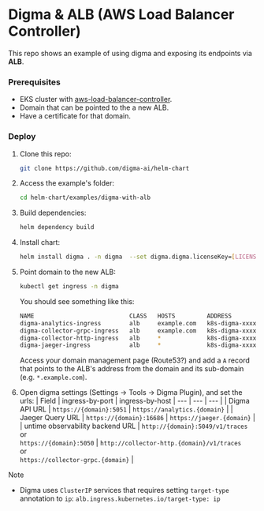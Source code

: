 # Digma & ALB (AWS Load Balancer Controller)
This repo shows an example of using digma and exposing its endpoints via **ALB**.

### Prerequisites 
- EKS cluster with [aws-load-balancer-controller](https://github.com/kubernetes-sigs/aws-load-balancer-controller).
- Domain that can be pointed to the a new ALB.
- Have a certificate for that domain.

### Deploy

1. Clone this repo:
    ``` bash
    git clone https://github.com/digma-ai/helm-chart
    ```

2. Access the example's folder:
    ``` bash
    cd helm-chart/examples/digma-with-alb
    ```

3. Build dependencies:<br/>
    ``` bash
    helm dependency build
    ```

4. Install chart: <br/>
    ``` bash
    helm install digma . -n digma  --set digma.digma.licenseKey=[LICENSE] --set domain=[DOMAIN]
    ```

5. Point domain to the new ALB:
    ``` bash
    kubectl get ingress -n digma    
    ```
    You should see something like this:
    ``` bash
    NAME                           CLASS   HOSTS         ADDRESS                                           PORTS   AGE
    digma-analytics-ingress        alb     example.com   k8s-digma-xxxxxxxxx.eu-west-1.elb.amazonaws.com   80      16h
    digma-collector-grpc-ingress   alb     example.com   k8s-digma-xxxxxxxxx.eu-west-1.elb.amazonaws.com   80      46m
    digma-collector-http-ingress   alb     *             k8s-digma-xxxxxxxxx.eu-west-1.elb.amazonaws.com   80      16h
    digma-jaeger-ingress           alb     *             k8s-digma-xxxxxxxxx.eu-west-1.elb.amazonaws.com   80      16h
    ```
    Access your domain management page (Route53?) and add a `A` record that points to the ALB's address from the domain and its sub-domain (e.g. `*.example.com`).
3. Open digma settings (Settings -> Tools -> Digma Plugin), and set the urls:
    | Field | ingress-by-port | ingress-by-host
    | --- | --- | --- |
    | Digma API URL | `https://{domain}:5051` | `https://analytics.{domain}` |
    | Jaeger Query URL | `https://{domain}:16686` | `https://jaeger.{domain}` |
    | untime observability backend URL | `http://{domain}:5049/v1/traces`<br/> or</br> `https://{domain}:5050` | `http://collector-http.{domain}/v1/traces`<br/> or</br> `https://collector-grpc.{domain}` |

> [!NOTE]  
> - Digma uses `ClusterIP` services that requires setting `target-type` annotation to `ip`: `alb.ingress.kubernetes.io/target-type: ip`